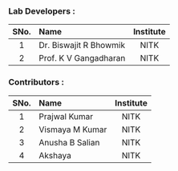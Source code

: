 ### Lab Developers :

| SNo. | Name | Institute |
| :--: | :-- | :-------: |
|  1   | Dr. Biswajit R Bhowmik | NITK |
|  2   | Prof. K V Gangadharan | NITK |

### Contributors :

| SNo. | Name | Institute |
| :--: | :-- | :-------: |
|  1   | Prajwal Kumar  | NITK |
|  2   | Vismaya M Kumar | NITK |
|  3   | Anusha B Salian |NITK|
|  4   | Akshaya | NITK |
